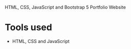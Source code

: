 HTML, CSS, JavaScript and Bootstrap 5 Portfolio Website

# Tools used #
* HTML, CSS and JavaScript


